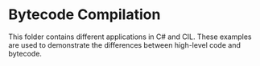 # Bytecode Compilation
This folder contains different applications in C# and CIL. These examples are used to demonstrate the differences between high-level code and bytecode.